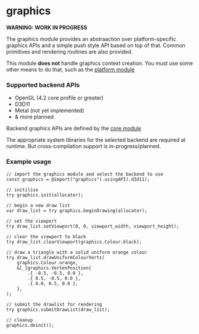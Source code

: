 # graphics
**WARNING: WORK IN PROGRESS**

The graphics module provides an abstraaction over platform-specific graphics APIs and a simple push style API based on top of that. Common primitives and rendering routines are also provided.

This module **does not** handle graphics context creation. You must use some other means to do that, such as the [platform module](https://github.com/hazeycode/brucelib/tree/main/modules/platform)

### Supported backend APIs
- OpenGL (4.2 core profile or greater)
- D3D11
- Metal (not yet implemented)
- & more planned

Backend graphics APIs are defined by the [core module](https://github.com/hazeycode/brucelib/tree/main/modules/core)

The appropriate system libraries for the selected backend are required at runtime. But cross-compilation support is in-progress/planned.


### Example usage
```zig
// import the graphics module and select the backend to use
const graphics = @import("graphics").usingAPI(.d3d11);

// initilise
try graphics.init(allocator);

// begin a new draw list
var draw_list = try graphics.beginDrawing(allocator);

// set the viewport
try draw_list.setViewport(0, 0, viewport_width, viewport_height);

// clear the viewport to black
try draw_list.clearViewport(graphics.Colour.black);

// draw a triangle with a solid uniform orange colour
try draw_list.drawUniformColourVerts(
    graphics.Colour.orange,
    &[_]graphics.VertexPosition{
        .{ -0.5, -0.5, 0.0 },
        .{ 0.5, -0.5, 0.0 },
        .{ 0.0, 0.5, 0.0 },
    },
);

// submit the drawlist for rendering
try graphics.submitDrawList(draw_list);

// cleanup
graphics.deinit();
```
